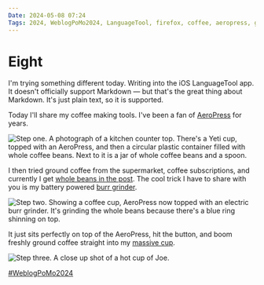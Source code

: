 ```yaml
---
Date: 2024-05-08 07:24
Tags: 2024, WeblogPoMo2024, LanguageTool, firefox, coffee, aeropress, grinder
---
```


# Eight

I'm trying something different today. Writing into the iOS LanguageTool app. It doesn't officially support Markdown — but that's the great thing about Markdown. It's just plain text, so it is supported. 

Today I'll share my coffee making tools. I've been a fan of [AeroPress](https://www.aeropress.co.uk/) for years. 

![Step one. A photograph of a kitchen counter top. There's a Yeti cup, topped with an AeroPress, and then a circular plastic container filled with whole coffee beans. Next to it is a jar of whole coffee beans and a spoon.](https://cdn.some.pics/phils/663b29efae8f3.jpg)

I then tried ground coffee from the supermarket, coffee subscriptions, and currently I get [whole beans in the post](https://exhalecoffee.com/). The cool trick I have to share with you is my battery powered [burr grinder](https://www.amazon.co.uk/dp/B0BKPML8YS). 

![Step two. Showing a coffee cup, AeroPress now topped with an electric burr grinder. It's grinding the whole beans because there's a blue ring shinning on top. ](https://cdn.some.pics/phils/663b2aaaa09ce.jpg)

It just sits perfectly on top of the AeroPress, hit the button, and boom freshly ground coffee straight into my [massive cup](https://uk.yeti.com/collections/tumbler/products/rambler-20-oz-tumbler). 

![Step three. A close up shot of a hot cup of Joe.](https://cdn.some.pics/phils/663b2b63b609f.jpg)

[#WeblogPoMo2024](https://weblog.anniegreens.lol/weblog-posting-month-2024)
